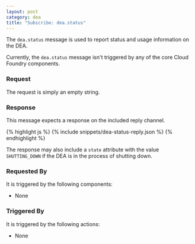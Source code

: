 ```yaml
---
layout: post
category: dea
title: "Subscribe: dea.status"
---
```


The `dea.status` message is used to report status and usage information on the
DEA.

Currently, the `dea.status` message isn't triggered by any of the core Cloud
Foundry components.

### Request

The request is simply an empty string.

### Response

This message expects a response on the included reply channel.

<div class="js example">
{% highlight js %}
{% include snippets/dea-status-reply.json %}
{% endhighlight %}
</div>

The response may also include a `state` attribute with the value `SHUTTING_DOWN`
if the DEA is in the process of shutting down.

### Requested By

It is triggered by the following components:

* None

### Triggered By

It is triggered by the following actions:

* None
